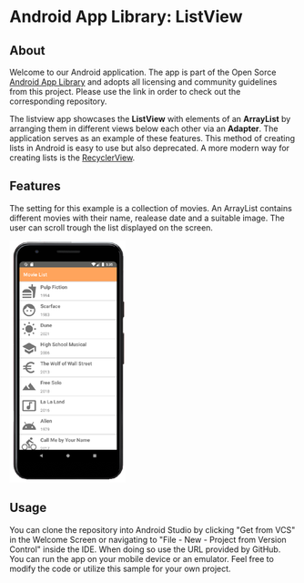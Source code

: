 # Android App Library: ListView

## About
Welcome to our Android application. The app is part of the Open Sorce [Android App Library](https://github.com/LukPle/android-app-library.git) 
and adopts all licensing and community guidelines from this project. Please use the link in order to check out the corresponding repository.

The listview app showcases the **ListView** with elements of an **ArrayList** by arranging them in different views below each other via an **Adapter**. 
The application serves as an example of these features.
This method of creating lists in Android is easy to use but also deprecated.
A more modern way for creating lists is the [RecyclerView](https://github.com/LukPle/recyclerview-adapter.git).

## Features
The setting for this example is a collection of movies. An ArrayList contains different movies with their name, realease date and a suitable image.
The user can scroll trough the list displayed on the screen. </br>

![](demo_pictures/Screen1.png)

## Usage
You can clone the repository into Android Studio by clicking "Get from VCS" in the Welcome Screen or navigating to "File - New - Project from Version Control" inside 
the IDE. When doing so use the URL provided by GitHub. You can run the app on your mobile device or an emulator. Feel free to modify the code or utilize this sample 
for your own project.
